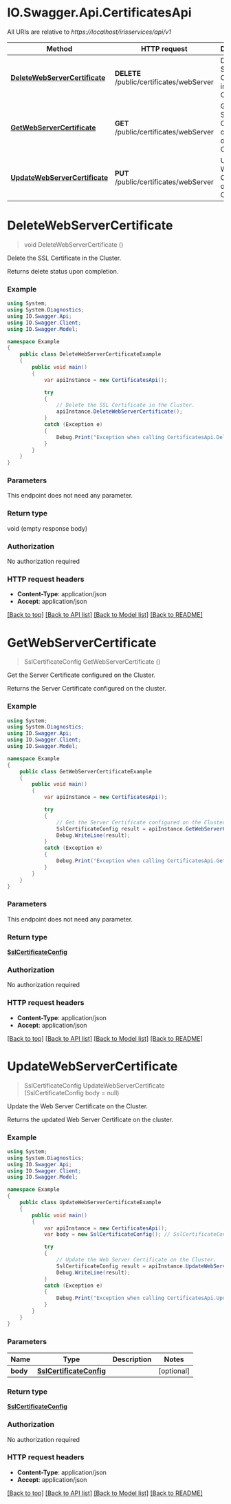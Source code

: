 # IO.Swagger.Api.CertificatesApi

All URIs are relative to *https://localhost/irisservices/api/v1*

Method | HTTP request | Description
------------- | ------------- | -------------
[**DeleteWebServerCertificate**](CertificatesApi.md#deletewebservercertificate) | **DELETE** /public/certificates/webServer | Delete the SSL Certificate in the Cluster.
[**GetWebServerCertificate**](CertificatesApi.md#getwebservercertificate) | **GET** /public/certificates/webServer | Get the Server Certificate configured on the Cluster.
[**UpdateWebServerCertificate**](CertificatesApi.md#updatewebservercertificate) | **PUT** /public/certificates/webServer | Update the Web Server Certificate on the Cluster.


<a name="deletewebservercertificate"></a>
# **DeleteWebServerCertificate**
> void DeleteWebServerCertificate ()

Delete the SSL Certificate in the Cluster.

Returns delete status upon completion.

### Example
```csharp
using System;
using System.Diagnostics;
using IO.Swagger.Api;
using IO.Swagger.Client;
using IO.Swagger.Model;

namespace Example
{
    public class DeleteWebServerCertificateExample
    {
        public void main()
        {
            var apiInstance = new CertificatesApi();

            try
            {
                // Delete the SSL Certificate in the Cluster.
                apiInstance.DeleteWebServerCertificate();
            }
            catch (Exception e)
            {
                Debug.Print("Exception when calling CertificatesApi.DeleteWebServerCertificate: " + e.Message );
            }
        }
    }
}
```

### Parameters
This endpoint does not need any parameter.

### Return type

void (empty response body)

### Authorization

No authorization required

### HTTP request headers

 - **Content-Type**: application/json
 - **Accept**: application/json

[[Back to top]](#) [[Back to API list]](../README.md#documentation-for-api-endpoints) [[Back to Model list]](../README.md#documentation-for-models) [[Back to README]](../README.md)

<a name="getwebservercertificate"></a>
# **GetWebServerCertificate**
> SslCertificateConfig GetWebServerCertificate ()

Get the Server Certificate configured on the Cluster.

Returns the Server Certificate configured on the cluster.

### Example
```csharp
using System;
using System.Diagnostics;
using IO.Swagger.Api;
using IO.Swagger.Client;
using IO.Swagger.Model;

namespace Example
{
    public class GetWebServerCertificateExample
    {
        public void main()
        {
            var apiInstance = new CertificatesApi();

            try
            {
                // Get the Server Certificate configured on the Cluster.
                SslCertificateConfig result = apiInstance.GetWebServerCertificate();
                Debug.WriteLine(result);
            }
            catch (Exception e)
            {
                Debug.Print("Exception when calling CertificatesApi.GetWebServerCertificate: " + e.Message );
            }
        }
    }
}
```

### Parameters
This endpoint does not need any parameter.

### Return type

[**SslCertificateConfig**](SslCertificateConfig.md)

### Authorization

No authorization required

### HTTP request headers

 - **Content-Type**: application/json
 - **Accept**: application/json

[[Back to top]](#) [[Back to API list]](../README.md#documentation-for-api-endpoints) [[Back to Model list]](../README.md#documentation-for-models) [[Back to README]](../README.md)

<a name="updatewebservercertificate"></a>
# **UpdateWebServerCertificate**
> SslCertificateConfig UpdateWebServerCertificate (SslCertificateConfig body = null)

Update the Web Server Certificate on the Cluster.

Returns the updated Web Server Certificate on the cluster.

### Example
```csharp
using System;
using System.Diagnostics;
using IO.Swagger.Api;
using IO.Swagger.Client;
using IO.Swagger.Model;

namespace Example
{
    public class UpdateWebServerCertificateExample
    {
        public void main()
        {
            var apiInstance = new CertificatesApi();
            var body = new SslCertificateConfig(); // SslCertificateConfig |  (optional) 

            try
            {
                // Update the Web Server Certificate on the Cluster.
                SslCertificateConfig result = apiInstance.UpdateWebServerCertificate(body);
                Debug.WriteLine(result);
            }
            catch (Exception e)
            {
                Debug.Print("Exception when calling CertificatesApi.UpdateWebServerCertificate: " + e.Message );
            }
        }
    }
}
```

### Parameters

Name | Type | Description  | Notes
------------- | ------------- | ------------- | -------------
 **body** | [**SslCertificateConfig**](SslCertificateConfig.md)|  | [optional] 

### Return type

[**SslCertificateConfig**](SslCertificateConfig.md)

### Authorization

No authorization required

### HTTP request headers

 - **Content-Type**: application/json
 - **Accept**: application/json

[[Back to top]](#) [[Back to API list]](../README.md#documentation-for-api-endpoints) [[Back to Model list]](../README.md#documentation-for-models) [[Back to README]](../README.md)

